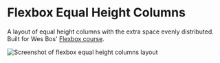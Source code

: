 # Flexbox Equal Height Columns

A layout of equal height columns with the extra space evenly distributed. Built for Wes Bos' [Flexbox course](https://flexbox.io/).

![Screenshot of flexbox equal height columns layout](https://res.cloudinary.com/gerhynes/image/upload/q_auto/v1540415835/Screenshot_2018-10-24_Flexbox_equal_height_columns_h1agto.png)
